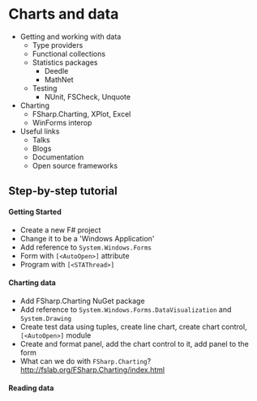 # Charts and data

- Getting and working with data
  - Type providers
  - Functional collections
  - Statistics packages
    - Deedle
    - MathNet
  - Testing
    - NUnit, FSCheck, Unquote
- Charting
  - FSharp.Charting, XPlot, Excel
  - WinForms interop
- Useful links
  - Talks
  - Blogs
  - Documentation
  - Open source frameworks

## Step-by-step tutorial

#### Getting Started

- Create a new F# project
- Change it to be a 'Windows Application'
- Add reference to `System.Windows.Forms`
- Form with `[<AutoOpen>]` attribute
- Program with `[<STAThread>]`

#### Charting data

- Add FSharp.Charting NuGet package
- Add reference to `System.Windows.Forms.DataVisualization` and `System.Drawing`
- Create test data using tuples, create line chart, create chart control, `[<AutoOpen>]` module
- Create and format panel, add the chart control to it, add panel to the form
- What can we do with `FSharp.Charting`? http://fslab.org/FSharp.Charting/index.html

#### Reading data
